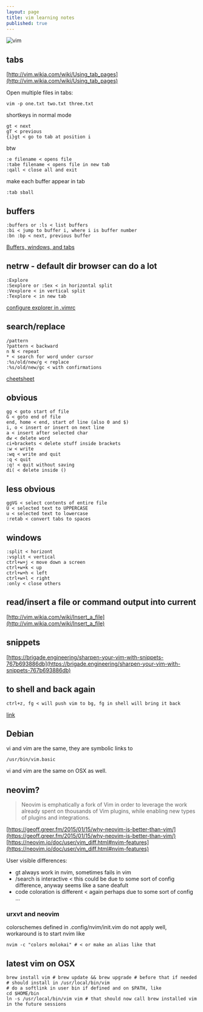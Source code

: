 ```yaml
---
layout: page
title: vim learning notes
published: true
---
```

![vim]({{site.baseurl}}/media/vimClean.png)

## tabs
[http://vim.wikia.com/wiki/Using_tab_pages](http://vim.wikia.com/wiki/Using_tab_pages)  

Open multiple files in tabs:

    vim -p one.txt two.txt three.txt

shortkeys in normal mode

    gt < next
    gT < previous
    {i}gt < go to tab at position i

btw

    :e filename < opens file
    :tabe filename < opens file in new tab
    :qall < close all and exit

make each buffer appear in tab

    :tab sball

## buffers

    :buffers or :ls < list buffers
    :bi < jump to buffer i, where i is buffer number
    :bn :bp < next, previous buffer

[Buffers, windows, and tabs](https://sanctum.geek.nz/arabesque/buffers-windows-tabs/)  

## netrw - default dir browser can do a lot

    :Explore
    :Sexplore or :Sex < in horizontal split
    :Vexplore < in vertical split
    :Texplore < in new tab

[configure explorer in .vimrc](https://shapeshed.com/vim-netrw/#netrw-the-unloved-directory-browser)  

## search/replace

    /pattern
    ?pattern < backward
    n N < repeat
    * < search for word under cursor
    :%s/old/new/g < replace
    :%s/old/new/gc < with confirmations

[cheetsheet](http://www.worldtimzone.com/res/vi.html)

## obvious

    gg < goto start of file
    G < goto end of file
    end, home < end, start of line (also 0 and $)
    i, o < insert or insert on next line
    a < insert after selected char
    dw < delete word
    ci+brackets < delete stuff inside brackets
    :w < write
    :wq < write and quit
    :q < quit
    :q! < quit without saving
    di( < delete inside ()    

## less obvious

    ggVG < select contents of entire file
    U < selected text to UPPERCASE                                           
    u < selected text to lowercase                                     
    :retab < convert tabs to spaces 

## windows

    :split < horizont
    :vsplit < vertical    
    ctrl+w+j < move down a screen
    ctrl+w+k < up
    ctrl+w+h < left
    ctrl+w+l < right    
    :only < close others

## read/insert a file or command output into current

[http://vim.wikia.com/wiki/Insert_a_file](http://vim.wikia.com/wiki/Insert_a_file)

## snippets

[https://brigade.engineering/sharpen-your-vim-with-snippets-767b693886db](https://brigade.engineering/sharpen-your-vim-with-snippets-767b693886db)

## to shell and back again

    ctrl+z, fg < will push vim to bg, fg in shell will bring it back

[link](http://stackoverflow.com/questions/1879219/how-to-temporarily-exit-vim-and-go-back)

## Debian

vi and vim are the same, they are symbolic links to 

    /usr/bin/vim.basic

vi and vim are the same on OSX as well.

## neovim?

> Neovim is emphatically a fork of Vim in order to leverage the work already spent on thousands of Vim plugins, while enabling new types of plugins and integrations.

[https://geoff.greer.fm/2015/01/15/why-neovim-is-better-than-vim/](https://geoff.greer.fm/2015/01/15/why-neovim-is-better-than-vim/)  
[https://neovim.io/doc/user/vim_diff.html#nvim-features](https://neovim.io/doc/user/vim_diff.html#nvim-features)

User visible differences:

- gt always work in nvim, sometimes fails in vim
- /search is interactive < this could be due to some sort of config difference, anyway seems like a sane deafult
- code coloration is different < again perhaps due to some sort of config ...

### urxvt and neovim

colorschemes defined in .config/nvim/init.vim do not apply well, workaround is to start nvim like 

    nvim -c "colors molokai" # < or make an alias like that

## latest vim on OSX

    brew install vim # brew update && brew upgrade # before that if needed
    # should install in /usr/local/bin/vim
    # do a softlink in user bin if defined and on $PATH, like
    cd $HOME/bin
    ln -s /usr/local/bin/vim vim # that should now call brew installed vim in the future sessions


